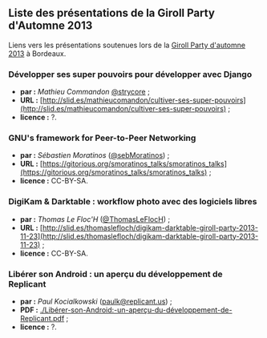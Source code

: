 ## Liste des présentations de la Giroll Party d'Automne 2013

Liens vers les présentations soutenues lors de la [Giroll Party d'automne 2013](http://www.giroll.org/post/2013/09/24/Giroll-Install-Party-Automne-2013-Samedi-23-Novembre) à Bordeaux.

### Développer ses super pouvoirs pour développer avec Django

* **par :** _Mathieu Commandon_ [@strycore](https://twitter.com/strycore) ;
* **URL :** [http://slid.es/mathieucomandon/cultiver-ses-super-pouvoirs](http://slid.es/mathieucomandon/cultiver-ses-super-pouvoirs) ;
* **licence :** ?.

### GNU's framework for Peer-to-Peer Networking

* **par :** _Sébastien Moratinos_ ([@sebMoratinos](https://twitter.com/SebMoratinos)) ;
* **URL :** [https://gitorious.org/smoratinos_talks/smoratinos_talks](https://gitorious.org/smoratinos_talks/smoratinos_talks) ;
* **licence :** CC-BY-SA.

### DigiKam & Darktable : workflow photo avec des logiciels libres

* **par :** _Thomas Le Floc'H_ ([@ThomasLeFlocH](https://twitter.com/ThomasLeFlocH)) ;
* **URL :** [http://slid.es/thomaslefloch/digikam-darktable-giroll-party-2013-11-23](http://slid.es/thomaslefloch/digikam-darktable-giroll-party-2013-11-23) ;
* **licence :** CC-BY-SA.

### Libérer son Android : un aperçu du développement de Replicant

* **par :** _Paul Kocialkowski_ ([paulk@replicant.us](mailto:paulk@replicant.us)) ;
* **PDF :** [./Libérer-son-Android:-un-aperçu-du-développement-de-Replicant.pdf](./Lib%C3%A9rer-son-Android:-un-aper%C3%A7u-du-d%C3%A9veloppement-de-Replicant.pdf?raw=true) ;
* **licence :** ?.


